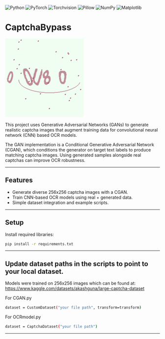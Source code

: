 ![Python](https://img.shields.io/badge/Python-3.9+-blue.svg)
![PyTorch](https://img.shields.io/badge/PyTorch-Framework-red.svg)
![Torchvision](https://img.shields.io/badge/Torchvision-Transforms-orange.svg)
![Pillow](https://img.shields.io/badge/Pillow-Image%20Processing-green.svg)
![NumPy](https://img.shields.io/badge/NumPy-Numerical-yellow.svg)
![Matplotlib](https://img.shields.io/badge/Matplotlib-Visualization-lightgrey.svg)
# CaptchaBypass

![Generated Captcha](./assets/captcha_example.png)

This project uses Generative Adversarial Networks (GANs) to generate realistic captcha images that augment training data for convolutional neural network (CNN) based OCR models.

The GAN implementation is a Conditional Generative Adversarial Network (CGAN), which conditions the generator on target text labels to produce matching captcha images. Using generated samples alongside real captchas can improve OCR robustness.

---

## Features
- Generate diverse 256x256 captcha images with a CGAN.
- Train CNN-based OCR models using real + generated data.
- Simple dataset integration and example scripts.

---

## Setup
Install required libraries:

```bash
pip install -r requirements.txt
```
---

## Update dataset paths in the scripts to point to your local dataset.

Models were trained on 256x256 images which can be found at: 
https://www.kaggle.com/datasets/akashguna/large-captcha-dataset


For CGAN.py 
```bash
dataset = CustomDataset("your file path", transform=transform)
```

For OCRmodel.py
```bash
dataset = CaptchaDataset("your file path")
```
---



